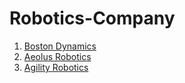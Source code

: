 # Robotics-Company

1. [Boston Dynamics](https://www.bostondynamics.com/)
2. [Aeolus Robotics](https://aeolusbot.com/)
3. [Agility Robotics](http://www.agilityrobotics.com/)
